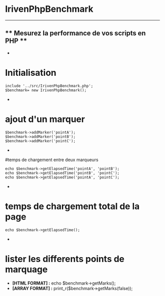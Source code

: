 # IrivenPhpBenchmark
----------------------------------------------------------------------------
** Mesurez la performance de vos scripts en PHP **
----------------------------------------------------------------------------
-
# Initialisation
	include '../src/IrivenPhpBenchmark.php';
	$benchmark= new IrivenPhpBenchmark();
-
# ajout d'un marquer

	$benchmark->addMarker('pointA');
	$benchmark->addMarker('pointB');
	$benchmark->addMarker('pointC');
-
#temps de chargement entre deux marqueurs

	echo $benchmark->getElapsedTime('pointA', 'pointB');
	echo $benchmark->getElapsedTime('pointB', 'pointC');
	echo $benchmark->getElapsedTime('pointA', 'pointC');
-
# temps de chargement total de la page 

	echo $benchmark->getElapsedTime();
-
# lister les differents points de marquage 

- **[HTML FORMAT] :** echo $benchmark->getMarks();
- **[ARRAY FORMAT] :** print_r($benchmark->getMarks(false));
